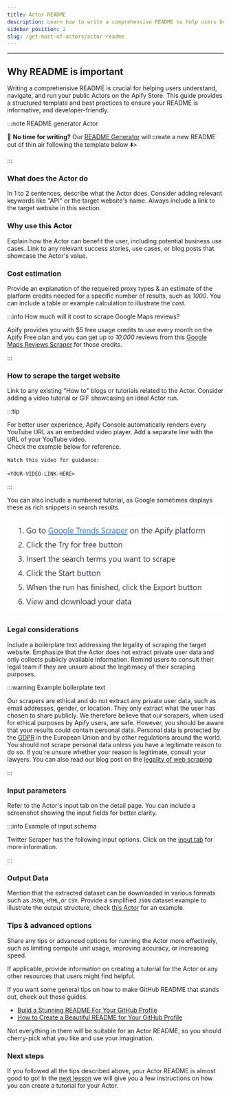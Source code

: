 ```yaml
---
title: Actor README
description: Learn how to write a comprehensive README to help users better navigate, understand and run public Actors in Apify Store.
sidebar_position: 2
slug: /get-most-of-actors/actor-readme
---
```


---


## Why README is important

Writing a comprehensive README is crucial for helping users understand, navigate, and run your public Actors on the Apify Store. This guide provides a structured template and best practices to ensure your README is informative, and developer-friendly.

:::note README generator Actor

🦾 **No time for writing?** Our [README Generator](https://apify.com/apify/actor-readme-generator) will create a new README out of thin air following the template below ⬇️>

:::

### What does the Actor do

In 1 to 2 sentences, describe what the Actor does. Consider adding relevant keywords like "API" or the target website's name. Always include a link to the target website in this section.

### Why use this Actor

Explain how the Actor can benefit the user, including potential business use cases. Link to any relevant success stories, use cases, or blog posts that showcase the Actor's value.

### Cost estimation

Provide an explanation of the requeired proxy types & an estimate of the platform credits needed for a specific number of results, such as _1000_. You can include a table or example calculation to illustrate the cost.

:::info How much will it cost to scrape Google Maps reviews?

Apify provides you with $5 free usage credits to use every month on the Apify Free plan and you can get up to _10,000_ reviews from this [Google Maps Reviews Scraper](https://apify.com/compass/google-maps-reviews-scraper) for those credits.

:::

### How to scrape the target website

Link to any existing "How to" blogs or tutorials related to the Actor. Consider adding a video tutorial or GIF showcasing an ideal Actor run.

:::tip

For better user experience, Apify Console automatically renders every YouTube URL as an embedded video player. Add a separate line with the URL of your YouTube video. <br/>Check the example below for reference.

```text
Watch this video for guidance:

<YOUR-VIDEO-LINK-HERE>
```

:::

You can also include a numbered tutorial, as Google sometimes displays these as rich snippets in search results.

![How to scrape a website - numbered tutorial](./images/how-to-scrape-target-site.webp)

### Legal considerations

Include a boilerplate text addressing the legality of scraping the target website. Emphasize that the Actor does not extract private user data and only collects publicly available information. Remind users to consult their legal team if they are unsure about the legitimacy of their scraping purposes.

:::warning Example boilerplate text

Our scrapers are ethical and do not extract any private user data, such as email addresses, gender, or location. They only extract what the user has chosen to share publicly. We therefore believe that our scrapers, when used for ethical purposes by Apify users, are safe. However, you should be aware that your results could contain personal data. Personal data is protected by the [GDPR](https://en.wikipedia.org/wiki/General_Data_Protection_Regulation) in the European Union and by other regulations around the world. You should not scrape personal data unless you have a legitimate reason to do so. If you're unsure whether your reason is legitimate, consult your lawyers. You can also read our blog post on the [legality of web scraping](https://blog.apify.com/is-web-scraping-legal/)

:::

### Input parameters

Refer to the Actor's input tab on the detail page. You can include a screenshot showing the input fields for better clarity.

:::info Example of input schema

Twitter Scraper has the following input options. Click on the [input tab](https://apify.com/quacker/twitter-scraper/input-schema) for more information.

:::

### Output Data

Mention that the extracted dataset can be downloaded in various formats such as `JSON`, `HTML`,or `CSV`. Provide a simplified `JSON` dataset example to illustrate the output structure, check [this Actor](https://apify.com/compass/crawler-google-places#output-example) for an example.



### Tips & advanced options

Share any tips or advanced options for running the Actor more effectively, such as limiting compute unit usage, improving accuracy, or increasing speed.

If applicable, provide information on creating a tutorial for the Actor or any other resources that users might find helpful.

If you want some general tips on how to make GitHub README that stands out, check out these guides.

- [Build a Stunning README For Your GitHub Profile](https://towardsdatascience.com/build-a-stunning-readme-for-your-github-profile-9b80434fe5d7)
- [How to Create a Beautiful README for Your GitHub Profile](https://yushi95.medium.com/how-to-create-a-beautiful-readme-for-your-github-profile-36957caa711c)

Not everything in there will be suitable for an Actor README, so you should cherry-pick what you like and use your imagination.

### Next steps

If you followed all the tips described above, your Actor README is almost good to go! In the [next lesson](./guidelines_for_writing.md) we will give you a few instructions on how you can create a tutorial for your Actor.
